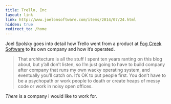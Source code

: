 ```yaml
---
title: Trello, Inc
layout: link
link: http://www.joelonsoftware.com/items/2014/07/24.html
hidden: true
redirect_to: /home
---
```


Joel Spolsky goes into detail how Trello went from a product at [Fog
Creek Software](http://www.fogcreek.com) to its own company and how it’s
operated.

> That architecture is all the stuff I spent ten years ranting on this
> blog about, but y’all don’t listen, so I’m just going to have to build
> company after company that runs my own wacky operating system, and
> eventually you’ll catch on. It’s OK to put people first. You don’t
> have to be a psychopath or work people to death or create heaps of
> messy code or work in noisy open offices.

*There* is a company i would like to work for.
